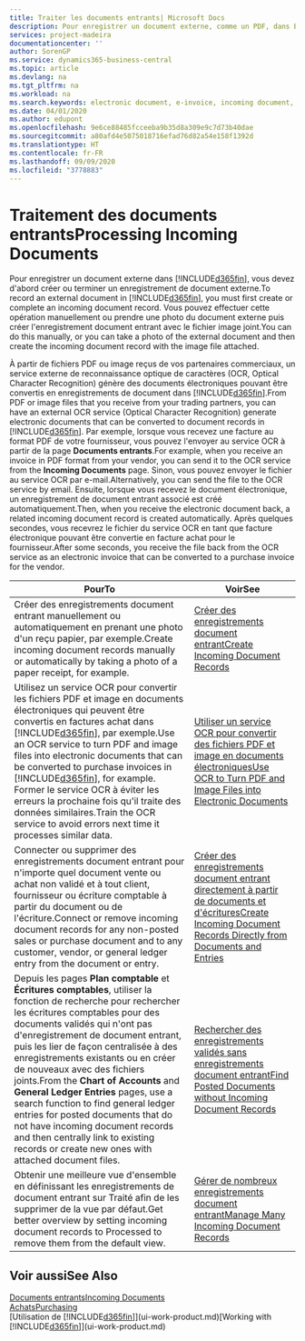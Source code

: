 ```yaml
---
title: Traiter les documents entrants| Microsoft Docs
description: Pour enregistrer un document externe, comme un PDF, dans Business Central, vous devez d'abord créer ou terminer un enregistrement de document externe.
services: project-madeira
documentationcenter: ''
author: SorenGP
ms.service: dynamics365-business-central
ms.topic: article
ms.devlang: na
ms.tgt_pltfrm: na
ms.workload: na
ms.search.keywords: electronic document, e-invoice, incoming document, OCR, ecommerce, document exchange, import invoice
ms.date: 04/01/2020
ms.author: edupont
ms.openlocfilehash: 9e6ce88485fcceeba9b35d8a309e9c7d73b40dae
ms.sourcegitcommit: a80afd4e5075018716efad76d82a54e158f1392d
ms.translationtype: HT
ms.contentlocale: fr-FR
ms.lasthandoff: 09/09/2020
ms.locfileid: "3778883"
---
```

# <a name="processing-incoming-documents"></a><span data-ttu-id="7dd60-103">Traitement des documents entrants</span><span class="sxs-lookup"><span data-stu-id="7dd60-103">Processing Incoming Documents</span></span>
<span data-ttu-id="7dd60-104">Pour enregistrer un document externe dans [!INCLUDE[d365fin](includes/d365fin_md.md)], vous devez d'abord créer ou terminer un enregistrement de document externe.</span><span class="sxs-lookup"><span data-stu-id="7dd60-104">To record an external document in [!INCLUDE[d365fin](includes/d365fin_md.md)], you must first create or complete an incoming document record.</span></span> <span data-ttu-id="7dd60-105">Vous pouvez effectuer cette opération manuellement ou prendre une photo du document externe puis créer l'enregistrement document entrant avec le fichier image joint.</span><span class="sxs-lookup"><span data-stu-id="7dd60-105">You can do this manually, or you can take a photo of the external document and then create the incoming document record with the image file attached.</span></span>

<span data-ttu-id="7dd60-106">À partir de fichiers PDF ou image reçus de vos partenaires commerciaux, un service externe de reconnaissance optique de caractères (OCR, Optical Character Recognition) génère des documents électroniques pouvant être convertis en enregistrements de document dans [!INCLUDE[d365fin](includes/d365fin_md.md)].</span><span class="sxs-lookup"><span data-stu-id="7dd60-106">From PDF or image files that you receive from your trading partners, you can have an external OCR service (Optical Character Recognition) generate electronic documents that can be converted to document records in [!INCLUDE[d365fin](includes/d365fin_md.md)].</span></span> <span data-ttu-id="7dd60-107">Par exemple, lorsque vous recevez une facture au format PDF de votre fournisseur, vous pouvez l'envoyer au service OCR à partir de la page **Documents entrants**.</span><span class="sxs-lookup"><span data-stu-id="7dd60-107">For example, when you receive an invoice in PDF format from your vendor, you can send it to the OCR service from the **Incoming Documents** page.</span></span> <span data-ttu-id="7dd60-108">Sinon, vous pouvez envoyer le fichier au service OCR par e-mail.</span><span class="sxs-lookup"><span data-stu-id="7dd60-108">Alternatively, you can send the file to the OCR service by email.</span></span> <span data-ttu-id="7dd60-109">Ensuite, lorsque vous recevez le document électronique, un enregistrement de document entrant associé est créé automatiquement.</span><span class="sxs-lookup"><span data-stu-id="7dd60-109">Then, when you receive the electronic document back, a related incoming document record is created automatically.</span></span> <span data-ttu-id="7dd60-110">Après quelques secondes, vous recevrez le fichier du service OCR en tant que facture électronique pouvant être convertie en facture achat pour le fournisseur.</span><span class="sxs-lookup"><span data-stu-id="7dd60-110">After some seconds, you receive the file back from the OCR service as an electronic invoice that can be converted to a purchase invoice for the vendor.</span></span>

| <span data-ttu-id="7dd60-111">Pour</span><span class="sxs-lookup"><span data-stu-id="7dd60-111">To</span></span> | <span data-ttu-id="7dd60-112">Voir</span><span class="sxs-lookup"><span data-stu-id="7dd60-112">See</span></span> |
| --- | --- |
| <span data-ttu-id="7dd60-113">Créer des enregistrements document entrant manuellement ou automatiquement en prenant une photo d'un reçu papier, par exemple.</span><span class="sxs-lookup"><span data-stu-id="7dd60-113">Create incoming document records manually or automatically by taking a photo of a paper receipt, for example.</span></span> |[<span data-ttu-id="7dd60-114">Créer des enregistrements document entrant</span><span class="sxs-lookup"><span data-stu-id="7dd60-114">Create Incoming Document Records</span></span>](across-how-create-income-document-records.md) |
| <span data-ttu-id="7dd60-115">Utilisez un service OCR pour convertir les fichiers PDF et image en documents électroniques qui peuvent être convertis en factures achat dans [!INCLUDE[d365fin](includes/d365fin_md.md)], par exemple.</span><span class="sxs-lookup"><span data-stu-id="7dd60-115">Use an OCR service to turn PDF and image files into electronic documents that can be converted to purchase invoices in [!INCLUDE[d365fin](includes/d365fin_md.md)], for example.</span></span> <span data-ttu-id="7dd60-116">Former le service OCR à éviter les erreurs la prochaine fois qu'il traite des données similaires.</span><span class="sxs-lookup"><span data-stu-id="7dd60-116">Train the OCR service to avoid errors next time it processes similar data.</span></span> |[<span data-ttu-id="7dd60-117">Utiliser un service OCR pour convertir des fichiers PDF et image en documents électroniques</span><span class="sxs-lookup"><span data-stu-id="7dd60-117">Use OCR to Turn PDF and Image Files into Electronic Documents</span></span>](across-how-use-ocr-pdf-images-files.md) |
| <span data-ttu-id="7dd60-118">Connecter ou supprimer des enregistrements document entrant pour n'importe quel document vente ou achat non validé et à tout client, fournisseur ou écriture comptable à partir du document ou de l'écriture.</span><span class="sxs-lookup"><span data-stu-id="7dd60-118">Connect or remove incoming document records for any non-posted sales or purchase document and to any customer, vendor, or general ledger entry from the document or entry.</span></span> |[<span data-ttu-id="7dd60-119">Créer des enregistrements document entrant directement à partir de documents et d'écritures</span><span class="sxs-lookup"><span data-stu-id="7dd60-119">Create Incoming Document Records Directly from Documents and Entries</span></span>](across-how-connect-disconnect-income-document-records.md) |
| <span data-ttu-id="7dd60-120">Depuis les pages **Plan comptable** et **Écritures comptables**, utiliser la fonction de recherche pour rechercher les écritures comptables pour des documents validés qui n'ont pas d'enregistrement de document entrant, puis les lier de façon centralisée à des enregistrements existants ou en créer de nouveaux avec des fichiers joints.</span><span class="sxs-lookup"><span data-stu-id="7dd60-120">From the **Chart of Accounts** and **General Ledger Entries** pages, use a search function to find general ledger entries for posted documents that do not have incoming document records and then centrally link to existing records or create new ones with attached document files.</span></span> |[<span data-ttu-id="7dd60-121">Rechercher des enregistrements validés sans enregistrements document entrant</span><span class="sxs-lookup"><span data-stu-id="7dd60-121">Find Posted Documents without Incoming Document Records</span></span>](across-how-find-posted-documents-without-income-document-records.md) |
| <span data-ttu-id="7dd60-122">Obtenir une meilleure vue d'ensemble en définissant les enregistrements de document entrant sur Traité afin de les supprimer de la vue par défaut.</span><span class="sxs-lookup"><span data-stu-id="7dd60-122">Get better overview by setting incoming document records to Processed to remove them from the default view.</span></span> |[<span data-ttu-id="7dd60-123">Gérer de nombreux enregistrements document entrant</span><span class="sxs-lookup"><span data-stu-id="7dd60-123">Manage Many Incoming Document Records</span></span>](across-how-manage-many-income-document-records.md) |

## <a name="see-also"></a><span data-ttu-id="7dd60-124">Voir aussi</span><span class="sxs-lookup"><span data-stu-id="7dd60-124">See Also</span></span>
[<span data-ttu-id="7dd60-125">Documents entrants</span><span class="sxs-lookup"><span data-stu-id="7dd60-125">Incoming Documents</span></span>](across-income-documents.md)  
[<span data-ttu-id="7dd60-126">Achats</span><span class="sxs-lookup"><span data-stu-id="7dd60-126">Purchasing</span></span>](purchasing-manage-purchasing.md)  
<span data-ttu-id="7dd60-127">[Utilisation de [!INCLUDE[d365fin](includes/d365fin_md.md)]](ui-work-product.md)</span><span class="sxs-lookup"><span data-stu-id="7dd60-127">[Working with [!INCLUDE[d365fin](includes/d365fin_md.md)]](ui-work-product.md)</span></span>
